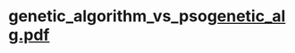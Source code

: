 # genetic_algorithm_vs_pso[genetic_alg.pdf](https://github.com/Kubon1999/genetic_algorithm_vs_pso/files/8458915/genetic_alg.pdf)
